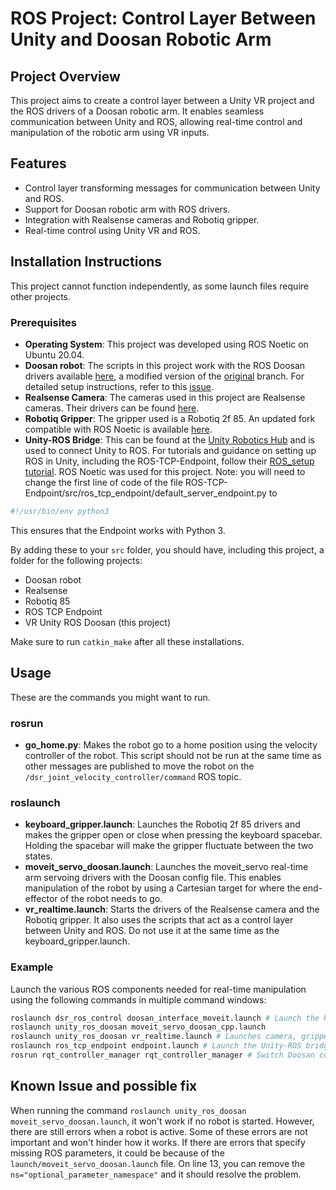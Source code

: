 # ROS Project: Control Layer Between Unity and Doosan Robotic Arm

## Project Overview

This project aims to create a control layer between a Unity VR project and the ROS drivers of a Doosan robotic arm. It enables seamless communication between Unity and ROS, allowing real-time control and manipulation of the robotic arm using VR inputs.

## Features
- Control layer transforming messages for communication between Unity and ROS.
- Support for Doosan robotic arm with ROS drivers.
- Integration with Realsense cameras and Robotiq gripper.
- Real-time control using Unity VR and ROS.

## Installation Instructions

This project cannot function independently, as some launch files require other projects.

### Prerequisites

- **Operating System**: This project was developed using ROS Noetic on Ubuntu 20.04.
- **Doosan robot**: The scripts in this project work with the ROS Doosan drivers available [here](https://github.com/ETS-J-Boutin/doosan-robot_RT), a modified version of the [original](https://github.com/BryanStuurman/doosan-robot) branch. For detailed setup instructions, refer to this [issue](https://github.com/doosan-robotics/doosan-robot/issues/99).
- **Realsense Camera**: The cameras used in this project are Realsense cameras. Their drivers can be found [here](https://github.com/rjwb1/realsense-ros).
- **Robotiq Gripper**: The gripper used is a Robotiq 2f 85. An updated fork compatible with ROS Noetic is available [here](https://github.com/alexandre-bernier/robotiq_85_gripper).
- **Unity-ROS Bridge**: This can be found at the [Unity Robotics Hub](https://github.com/Unity-Technologies/Unity-Robotics-Hub) and is used to connect Unity to ROS. For tutorials and guidance on setting up ROS in Unity, including the ROS-TCP-Endpoint, follow their [ROS_setup tutorial](https://github.com/Unity-Technologies/Unity-Robotics-Hub/blob/main/tutorials/pick_and_place/0_ros_setup.md). ROS Noetic was used for this project. Note: you will need to change the first line of code of the file ROS-TCP-Endpoint/src/ros_tcp_endpoint/default_server_endpoint.py to
```bash
#!/usr/bin/env python3
```
This ensures that the Endpoint works with Python 3.

By adding these to your `src` folder, you should have, including this project, a folder for the following projects:
- Doosan robot
- Realsense
- Robotiq 85
- ROS TCP Endpoint
- VR Unity ROS Doosan (this project)

Make sure to run `catkin_make` after all these installations.

## Usage

These are the commands you might want to run.

### rosrun

- **go_home.py**: Makes the robot go to a home position using the velocity controller of the robot. This script should not be run at the same time as other messages are published to move the robot on the `/dsr_joint_velocity_controller/command` ROS topic.

### roslaunch

- **keyboard_gripper.launch**: Launches the Robotiq 2f 85 drivers and makes the gripper open or close when pressing the keyboard spacebar. Holding the spacebar will make the gripper fluctuate between the two states.
- **moveit_servo_doosan.launch**: Launches the moveit_servo real-time arm servoing drivers with the Doosan config file. This enables manipulation of the robot by using a Cartesian target for where the end-effector of the robot needs to go.
- **vr_realtime.launch**: Starts the drivers of the Realsense camera and the Robotiq gripper. It also uses the scripts that act as a control layer between Unity and ROS. Do not use it at the same time as the keyboard_gripper.launch.

### Example

Launch the various ROS components needed for real-time manipulation using the following commands in multiple command windows:

  ```bash
  roslaunch dsr_ros_control doosan_interface_moveit.launch # Launch the ROS driver for real-time control.
  roslaunch unity_ros_doosan moveit_servo_doosan_cpp.launch 
  roslaunch unity_ros_doosan vr_realtime.launch # Launches camera, gripper, and conversion scripts. Permissions for the gripper may need adjustment (`sudo chmod 777 /dev/ttyUSB0`).
  roslaunch ros_tcp_endpoint endpoint.launch # Launch the Unity-ROS bridge
  rosrun rqt_controller_manager rqt_controller_manager # Switch Doosan controller to velocity control.
```

## Known Issue and possible fix

When running the command `roslaunch unity_ros_doosan moveit_servo_doosan.launch`, it won't work if no robot is started. However, there are still errors when a robot is active. Some of these errors are not important and won't hinder how it works. If there are errors that specify missing ROS parameters, it could be because of the `launch/moveit_servo_doosan.launch` file. On line 13, you can remove the `ns="optional_parameter_namespace"` and it should resolve the problem.
